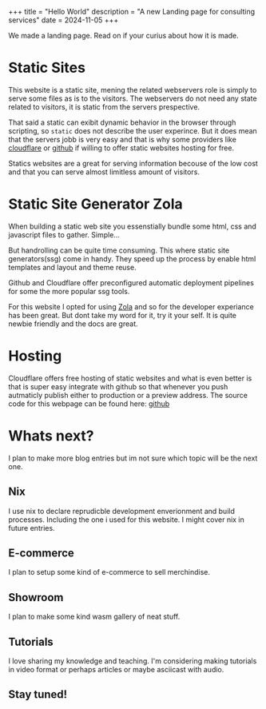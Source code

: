 +++
title = "Hello World"
description = "A new Landing page for consulting services"
date = 2024-11-05
+++

We made a landing page. Read on if your curius about how it is made.



# Static Sites

This website is a static site, mening the related webservers role is simply to serve some files as is to the visitors.
The webservers do not need any state related to visitors, it is static from the servers prespective.

That said a static can exibit dynamic behavior in the browser through scripting, so `static` does not describe the user experince. 
But it does mean that the servers jobb is very easy and that is why some providers like [cloudflare](cloudflare.com) or [github](github.com) if willing to offer static websites hosting for free.


Statics websites are a great for serving information becouse of the low cost and that you can serve almost limitless amount of visitors.

# Static Site Generator Zola

When building a static web site you essenstially bundle some html, css and javascript files to gather. Simple...

But handrolling can be quite time consuming. This where static site generators(ssg) come in handy.
They speed up the process by enable html templates and layout and theme reuse.

Github and Cloudflare offer preconfigured automatic deployment pipelines for some the more popular ssg tools.


For this website I opted for using [Zola](getzola.org) and so for the developer experiance has been great. But dont take my word for it, try it your self. 
It is quite newbie friendly and the docs are great.


# Hosting

Cloudflare offers free hosting of static websites and what is even better is that is super easy integrate with github so that whenever you push autmaticly publish either to production or a preview address.
The source code for this webpage can be found here: [github](https://github.com/GlennWSo/buildsomething)



# Whats next?

I plan to make more blog entries but im not sure which topic will be the next one.

## Nix

I use nix to declare reprudicble development enverionment and build processes. Including the one i used for this website.
I might cover nix in future entries.


## E-commerce

I plan to setup some kind of e-commerce to sell merchindise.

## Showroom 

I plan to make some kind wasm gallery of neat stuff.

## Tutorials

I love sharing my knowledge and teaching. I'm considering making tutorials in video format or perhaps articles or maybe asciicast with audio.


## Stay tuned!
